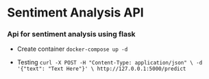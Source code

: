 # Sentiment Analysis API

### Api for sentiment analysis using flask

- Create container
    `docker-compose up -d`

- Testing
    `curl -X POST -H "Content-Type: application/json" \
     -d '{"text": "Text Here"}' \
     http://127.0.0.1:5000/predict`